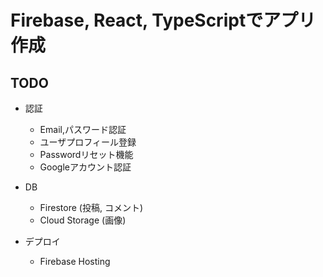 # Firebase, React, TypeScriptでアプリ作成

## TODO
- 認証
  - Email,パスワード認証
  - ユーザプロフィール登録
  - Passwordリセット機能
  - Googleアカウント認証


- DB
  - Firestore (投稿, コメント)
  - Cloud Storage (画像)

- デプロイ
  - Firebase Hosting
